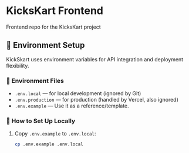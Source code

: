 # KicksKart Frontend

Frontend repo for the KicksKart project

## 🌱 Environment Setup

KickSkart uses environment variables for API integration and deployment flexibility.

### 🔐 Environment Files

- `.env.local` — for local development (ignored by Git)
- `.env.production` — for production (handled by Vercel, also ignored)
- `.env.example` — Use it as a reference/template.

### 🧪 How to Set Up Locally

1. Copy `.env.example` to `.env.local`:

   ```bash
   cp .env.example .env.local
   ```
